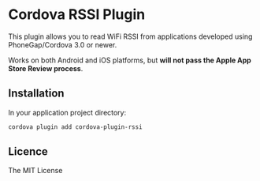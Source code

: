 # Cordova RSSI Plugin

This plugin allows you to read WiFi RSSI from applications developed using PhoneGap/Cordova 3.0 or newer.

Works on both Android and iOS platforms, but **will not pass the Apple App Store Review process**.

## Installation

In your application project directory:

```bash
cordova plugin add cordova-plugin-rssi
```

## Licence ##

The MIT License
